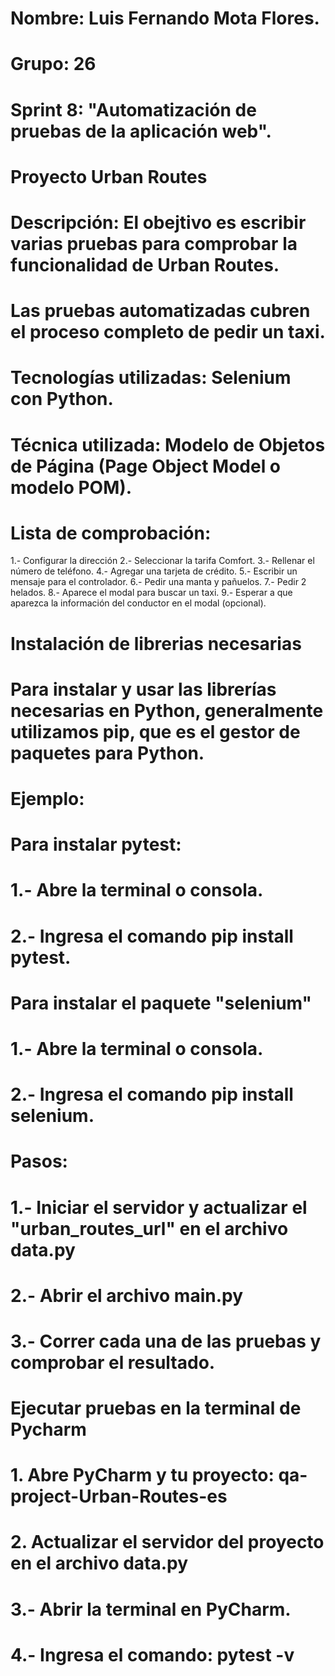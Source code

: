 # Nombre: Luis Fernando Mota Flores.
# Grupo: 26
# Sprint 8: "Automatización de pruebas de la aplicación web".
# Proyecto Urban Routes 
# Descripción: El obejtivo es escribir varias pruebas para comprobar la funcionalidad de Urban Routes. 
# Las pruebas automatizadas cubren el proceso completo de pedir un taxi.
# Tecnologías utilizadas: Selenium con Python.
# Técnica utilizada: Modelo de Objetos de Página (Page Object Model o modelo POM).

# Lista de comprobación:
  1.- Configurar la dirección
  2.- Seleccionar la tarifa Comfort.
  3.- Rellenar el número de teléfono.
  4.- Agregar una tarjeta de crédito.
  5.- Escribir un mensaje para el controlador.
  6.- Pedir una manta y pañuelos.
  7.- Pedir 2 helados.
  8.- Aparece el modal para buscar un taxi.
  9.- Esperar a que aparezca la información del conductor en el modal (opcional).

# Instalación de librerias necesarias
# Para instalar y usar las librerías necesarias en Python, generalmente utilizamos pip, que es el gestor de paquetes para Python.
# Ejemplo:
# Para instalar pytest:
#        1.- Abre la terminal o consola.
#        2.- Ingresa el comando pip install pytest.
# Para instalar el paquete "selenium"
#        1.- Abre la terminal o consola.
#        2.- Ingresa el comando pip install selenium.
# Pasos:
# 1.- Iniciar el servidor y actualizar el "urban_routes_url" en el archivo data.py
# 2.- Abrir el archivo main.py
# 3.- Correr cada una de las pruebas y comprobar el resultado.

# Ejecutar pruebas en la terminal de Pycharm
#  1. Abre PyCharm y tu proyecto: qa-project-Urban-Routes-es
#  2. Actualizar el servidor del proyecto en el archivo data.py
#  3.- Abrir la terminal en PyCharm.
#  4.- Ingresa el comando: pytest -v 